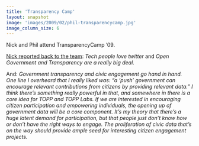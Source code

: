 ```yaml
---
title: 'Transparency Camp'
layout: snapshot
image: 'images/2009/02/phil-transparencycamp.jpg'
image_column_size: 6
---
```


Nick and Phil attend TransparencyCamp &rsquo;09. 

<a href="http://www.nickgrossman.is/2009/03/04/getting-my-transparency-on/">Nick reported back to the team</a>: *Tech people love twitter* and *Open Government and Transparency are a really big deal*. 

And: *Government transparency and civic engagement go hand in hand. One line I overheard that I really liked was: “a ‘push’ government can encourage relevant contributions from citizens by providing relevant data.”  I think there’s something really powerful in that, and somewhere in there is a core idea for TOPP and TOPP Labs.  If we are interested in encouraging citizen participation and empowering individuals, the opening up of government data will be a core component.  It’s my theory that there’s a huge latent demand for participation, but that people just don’t know how or don’t have the right ways to engage.  The proliferation of civic data that’s on the way should provide ample seed for interesting citizen engagement projects.*